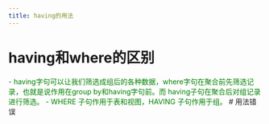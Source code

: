 ```yaml
---
title: having的用法
---
```


# having和where的区别
<font color='green'>
- having字句可以让我们筛选成组后的各种数据，where字句在聚合前先筛选记录，也就是说作用在group by和having字句前。而 having子句在聚合后对组记录进行筛选。
- WHERE 子句作用于表和视图，HAVING 子句作用于组。
</font>
# 用法错误

